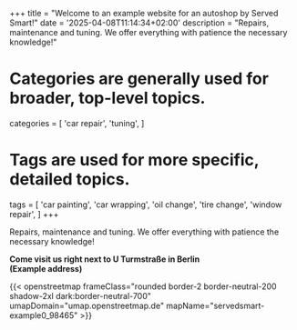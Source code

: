 +++
title = "Welcome to an example website for an autoshop by Served Smart!"
date = '2025-04-08T11:14:34+02:00'
description = "Repairs, maintenance and tuning. We offer everything with patience the necessary knowledge!"
# Categories are generally used for broader, top-level topics.
categories = [
 'car repair',
 'tuning',
]
# Tags are used for more specific, detailed topics.
tags = [
 'car painting',
 'car wrapping',
 'oil change',
 'tire change',
 'window repair',
]
+++

Repairs, maintenance and tuning. We offer everything with patience the necessary knowledge!

<b>Come visit us right next to U Turmstraße in Berlin<br>(Example address)</b>

{{< openstreetmap frameClass="rounded border-2 border-neutral-200 shadow-2xl dark:border-neutral-700" umapDomain="umap.openstreetmap.de" mapName="servedsmart-example0_98465" >}}
